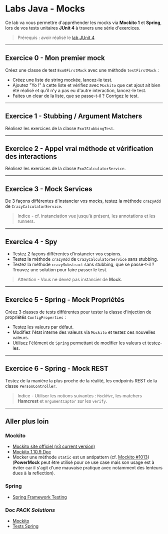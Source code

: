 # Labs Java - Mocks

Ce lab va vous permettre d'appréhender les mocks via **Mockito 1** et **Spring**, lors de vos tests unitaires **JUnit 4** à travers une série d'exercices.

> Prérequis : avoir réalisé le [lab JUnit 4](https://github.com/PACK-Solutions/labs-java/tree/master/lab-junit-4).

---

## Exercice 0 - Mon premier mock

Créez une classe de test `Exo0FirstMock` avec une méthode `testFirstMock` :
* Créez une liste de string mockée, lancez-le test.
* Ajoutez "Yo !" à cette liste et vérifiez avec `Mockito` que cet ajout ait bien été réalisé et qu'il n'y a pas eu d'autre interaction, lancez-le test.
* Faites un clear de la liste, que se passe-t-il ? Corrigez le test.

---

## Exercice 1 - Stubbing / Argument Matchers

Réalisez les exercices de la classe `Exo1StubbingTest`.

---

## Exercice 2 - Appel vrai méthode et vérification des interactions

Réalisez les exercices de la classe `Exo2CalculatorService`.

---

## Exercice 3 - Mock Services

De 3 façons différentes d'instancier vos mocks, testez la méthode `crazyAdd` de `CrazyCalculatorService`.

> Indice - cf. instanciation vue jusqu'à présent, les annotations et les runners.

---

## Exercice 4 - Spy

* Testez 2 façons différentes d'instancier vos espions.
* Testez la méthode `crazyAdd` de `CrazyCalculatorService` sans stubbing.
* Testez la méthode `crazySubstract` sans stubbing, que se passe-t-il ? Trouvez une solution pour faire passer le test.

> Attention - Vous ne devez pas instancier de **Mock**.

---

## Exercice 5 - Spring - Mock Propriétés

Créez 3 classes de tests différentes pour tester la classe d'injection de propriétés `ConfigProperties` :
* Testez les valeurs par défaut.
* Modifiez l'état interne des valeurs via `Mockito` et testez ces nouvelles valeurs.
* Utilisez l'élément de `Spring` permettant de modifier les valeurs et testez-les.

---

## Exercice 6 - Spring - Mock REST

Testez de la manière la plus proche de la réalité, les endpoints REST de la classe `PersonController`.

> Indice - Utiliser les notions suivantes : `MockMvc`, les matchers **Hamcrest** et `ArgumentCaptor` sur les `verify`.

---

## Aller plus loin

### Mockito
* [Mockito site officiel (v3 current version)](https://site.mockito.org/)
* [Mockito 1.10.9 Doc](https://javadoc.io/doc/org.mockito/mockito-core/1.10.9/org/mockito/Mockito.html)
* Mocker une méthode `static` est un antipattern (cf. [Mockito #1013](https://github.com/mockito/mockito/issues/1013)) (**PowerMock** peut être utilisé pour ce use case mais son usage est à éviter car il s'agit d'une mauvaise pratique avec notamment des lenteurs dues à la reflection).
### Spring
* [Spring Framework Testing](https://docs.spring.io/spring-framework/docs/current/spring-framework-reference/testing.html)
### Doc _PACK Solutions_
* [Mockito](https://packsolutions.atlassian.net/wiki/spaces/DEV/pages/139034745/Java+-+Tests+unitaires#Mockito)
* [Tests Spring](https://packsolutions.atlassian.net/wiki/spaces/DEV/pages/139034745/Java+-+Tests+unitaires#Spring)
